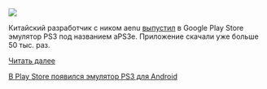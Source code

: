 <!--2025-06-15 09:51:28-->
<div class="yb">
  <div class="rss habr"><img src="https://habrastorage.org/getpro/habr/upload_files/404/f5e/fb2/404f5efb2b60a9fa545592cbf3184369.jpg" /><p>Китайский разработчик с ником aenu <a href="https://play.google.com/store/apps/details?id=aenu.aps3e&amp;pli=1" rel="noopener noreferrer nofollow">выпустил</a> в Google Play Store эмулятор PS3 под названием aPS3e. Приложение скачали уже больше 50 тыс. раз. </p> <a href="https://habr.com/ru/articles/918490/#habracut">Читать далее</a> <p class="titl"><a href="https://habr.com/ru/news/918490/?utm_source=habrahabr&utm_medium=rss&utm_campaign=918490">В Play Store появился эмулятор PS3 для Android</a></p></div>
</div>
